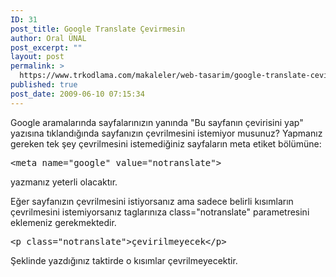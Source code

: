 ```yaml
---
ID: 31
post_title: Google Translate Çevirmesin
author: Oral ÜNAL
post_excerpt: ""
layout: post
permalink: >
  https://www.trkodlama.com/makaleler/web-tasarim/google-translate-cevirmesin-31.html
published: true
post_date: 2009-06-10 07:15:34
---
```

Google aramalarında sayfalarınızın yanında "Bu sayfanın çevirisini yap" yazısına tıklandığında sayfanızın çevrilmesini istemiyor musunuz? Yapmanız gereken tek şey çevrilmesini istemediğiniz sayfaların meta etiket bölümüne:
<pre class="prettyprint lang-html" data-start-line="1" data-visibility="visible" data-highlight="" data-caption="">&lt;meta name="google" value="notranslate"&gt;</pre>
yazmanız yeterli olacaktır.

Eğer sayfanızın çevrilmesini istiyorsanız ama sadece belirli kısımların çevrilmesini istemiyorsanız taglarınıza class="notranslate" parametresini eklemeniz gerekmektedir.
<pre class="prettyprint lang-html" data-start-line="1" data-visibility="visible" data-highlight="" data-caption="">&lt;p class="notranslate"&gt;çevirilmeyecek&lt;/p&gt;</pre>
Şeklinde yazdığınız taktirde o kısımlar çevrilmeyecektir.